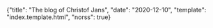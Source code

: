 {"title": "The blog of Christof Jans", "date": "2020-12-10", "template": "index.template.html", "norss": true}
